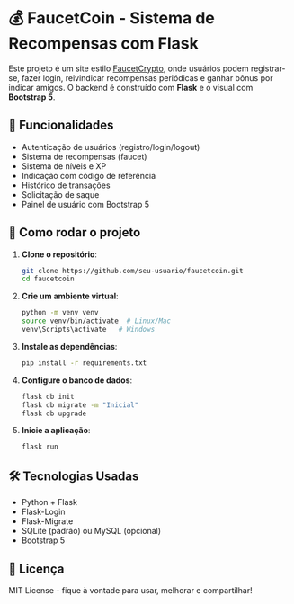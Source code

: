 # 💰 FaucetCoin - Sistema de Recompensas com Flask

Este projeto é um site estilo [FaucetCrypto](https://faucetcrypto.com), onde usuários podem registrar-se, fazer login, reivindicar recompensas periódicas e ganhar bônus por indicar amigos. O backend é construído com **Flask** e o visual com **Bootstrap 5**.

## 🧩 Funcionalidades

- Autenticação de usuários (registro/login/logout)
- Sistema de recompensas (faucet)
- Sistema de níveis e XP
- Indicação com código de referência
- Histórico de transações
- Solicitação de saque
- Painel de usuário com Bootstrap 5

## 🚀 Como rodar o projeto

1. **Clone o repositório**:
   ```bash
   git clone https://github.com/seu-usuario/faucetcoin.git
   cd faucetcoin
   ```

2. **Crie um ambiente virtual**:
   ```bash
   python -m venv venv
   source venv/bin/activate  # Linux/Mac
   venv\Scripts\activate   # Windows
   ```

3. **Instale as dependências**:
   ```bash
   pip install -r requirements.txt
   ```

4. **Configure o banco de dados**:
   ```bash
   flask db init
   flask db migrate -m "Inicial"
   flask db upgrade
   ```

5. **Inicie a aplicação**:
   ```bash
   flask run
   ```

## 🛠️ Tecnologias Usadas

- Python + Flask
- Flask-Login
- Flask-Migrate
- SQLite (padrão) ou MySQL (opcional)
- Bootstrap 5

## 📄 Licença

MIT License - fique à vontade para usar, melhorar e compartilhar!

